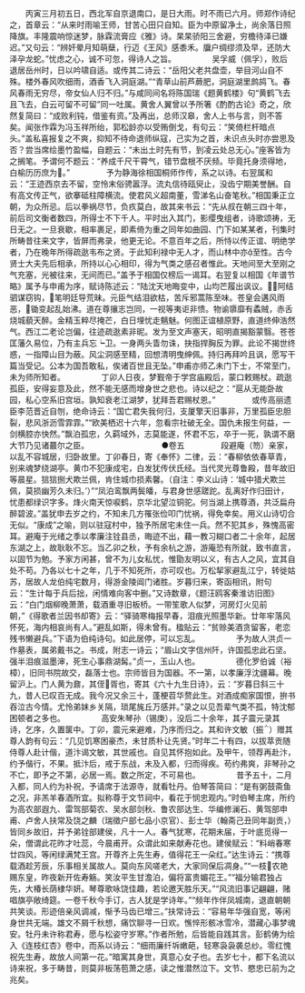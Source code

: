 <!-- { "loadSidebar": true } -->
　　丙寅三月初五日，西北军自京退南口，是日大雨。时不雨已六月。师郑作诗纪之，首章云：“从来时雨喻王师，甘苦心田只自知。臣为中原留净土，尚余落日照降旗。丰隆震响惊迷梦，脉霖流膏应《雅》诗。杲杲骄阳三舍避，穷檐待泽已嫌迟。”又句云：“辨奸晕月知萌蘖，行迈《王风》感黍禾。牖户绸缪须及早，还防大泽孕龙蛇。”忧虑之心，诚不可忽，得诗人之旨。
　　
　　吴孚威（佩孚），败后退居岳州时，日以吟啸自适。或传其二诗云：“岳阳父老共盘壶，举目河山自不殊。楼外春风吹细雨，酒香飞入洞庭湖。”“青草山前芦蕨肥，洞庭湖里鹧鸪飞。春风春雨无穷尽，帝女仙人归不归。”与咸同间名将陈国瑞《题黄鹤楼》句“黄鹤飞去且飞去，白云可留不可留”同一吐属。黄舍人翼曾以予所箸《酌酌古论》奇之，欣然复简曰：“成败利钝，借鉴有资。”及再出，总师汉皋，舍人上书与言，则不答矣。闻张作霖为冯玉祥所绐，郭松龄亦以受贿倒戈，有句云：“笑倚栏杆暗点头。”盖私喜报复之不爽，抑知不待命退师纵寇，己实为之首，未识点头时亦尝思及否？尝当席绘墨竹盈幅，自题云：“未出土时先有节，到凌云处总无心。”座客皆为之搁笔。予谓何不题云：“养成千尺干霄气，错节盘根不厌频。毕竟托身须得地，白榆历历庶为。”
　　
　　予为静海徐相国桐师作传，系之以诗。右翌属和云：“王迹西京去不留，空怜末俗骋嚣浮。流丸信待瓯臾止，没齿宁期美誉酬。自有高文传正气，欲搴砥柱障横流。使君风义超南董，雪涕名山奋笔秋。”相国秉正立朝，为众所忌。后以拳祸尽节，负疚莫白，故其来书云：“先从叔在朝三四十年，前后司文衡者数四，所得士不下千人。平时出入其门，影缨曳组者，诗歌颂祷，无日无之。一旦衰歇，相率裹足，即素倚为重之同年如曲园、门下如某某者，刊集时所畴昔往来文字，皆屏而弗录，他更无论。不意百年之后，所恃以传正谊、明绝学者，乃在晚年所得疏逖韦布之贤。于此知利禄中无人才，而山林中亦至性。古今贤士大夫先后相承，所持以心心相印，得为气类之感召者惟此。天地间至大至刚之气充塞，光被往来，无间而已。”盖予于相国仅榜后一谒耳。右翌复以相国《年谱节略》属予与申甫为序，赋诗陈述云：“陆沈天地晦变中，山均芒履出讽议。阿结驷谋窃钩，笔明廷导荒昧。元臣气结泪欲枯，苦斥邪蒿陈至味。苍皇会遘风雨恶，锄变起乱始沸。道在尊攘志岂同，一视等夷讵非愦。物谕隳靡有蟊贼，赤舌烧城藐天醉。金精玉粹尽掩芒，白日埋忧走魑魅。何图正谊植原野，直道终伸浩然气。西江二老论岂偏，往迹疏逖素非昵。发为至文声塞天，昭明直揭豁蒙翳。苍苍匡藩久易位，乃有主兵忘┕卫。一身两头眚勿诛，抉指捍胸反为罪。此论不揭世终惑，一指障山目为蔽。风尘洞感至精，回想清明曳绅佩。持归再拜吟且讽，愿写干篇当受记。公本为国吾敢私，俟诸百世且无坠。”申甫亦师乙未门下士，不常至门，未为师所知者。
　　
　　丁卯人日夜，梦觐帝于学宫庙殿后，蒙口敕赐杖。疏逖孤臣，安得妄意及此，然不能无感而增身世之悲也。诗以纪之：“扈从无能卧故园，私心空系旧宫垣。孰知衰老江湖梦，犹拜吾君赐杖恩。”
　　
　　或传高丽遗臣李范晋近自刎，绝命诗云：“国亡君失我何归，支厦擎天旧事非，万里孤臣忠胆裂，悲风浙沥雪霏霏。”“欧美栖迟十六年，忽看宗社破无全。国仇未报生何益，一剑横腔亦快然。”飘泊孤忠，久羁域外，志莫能遂，怀君不忘，卒于一死，孰谓不磨大节乃见诸蕞尔之臣。
　　
　　
　　
　　●卷五
　　
　　段避庵（笏）亲家，以乱不容城居，归卧故里。丁卯春日，寄《奉怀》二律，云：“春柳依依春草青，别来魂梦绕湖亭。黄巾不犯康成宅，白发犹传伏氏经。当代灵光尊鲁殿，昔年故旧等晨星。狺狺捌犬欺兰佩，肯住城巾损素馨。（自注：李义山诗：‘城中猎犬欺兰佩，莫损幽芳久未归。’）”“凤泊鸾飘两鬓皤，与君身世感蹉跎。乱离好作归田计，忧患都绿识字多。烽火南天惊唳鹤，京华北望泣铜驼。何当湖上携尊酒，共泛扁舟醉碧波。”盖犹申去岁之约，不知未几方罹张俭叩门忧祸，得免幸矣。用义山诗切合无似。“康成”之喻，则以驻寇村中，独予所居宅未住一兵。然不犯其乡，殊愧高密耳。避庵于光绪之季以孝廉注铨县丞，晦迹不出，藉一教习糊口者二十余年，起居东湖之上，故耿耿不忘。当乙卯之秋，予有余杭之游，游庵恐有所就，致书直言，以固节为勉。予家方闲甚，曾不为儿女私忧，惟勖友明以义，有古人之风，宜其自处不苟。乃各以七十之年，几于不知死所，亦可叹也。万松挈家避乱江宁，转徙姑苏，居故人龙伯纯宅数月，得游金陵阊门诸胜。岁暮归来，寄函相讯，附句云：“生计每于兵后拙，闲情难向客中删。”又诗数章，《题汪鸥客秦淮访旧图》云：“白门烟柳晚萧萧，载酒重寻旧板桥。一带笙歌人似梦，河房灯火见前朝，”《得歌者兰因书却寄》云：“驿骑寒梅报早春，泪痕光照墨华新。廿年牢落风怀死，海内相哀尚有人。”避乱如斯，得未曾有。楹贴云：“贫赊美酒贪留客，老恋残书懒避兵。”下语为伯纯诗句。如此居停，可以忘乱。
　　
　　予为故人洪贞一作墓表，属弟戴书之。书成，附志一诗云；“眉山文字信州阡，许国孤忠此石坚。强半泪痕滋墨渖，死生心事鼎湖髯。”贞一，玉山人也。
　　
　　德化罗伯诚（裕樟），旧同书院故交，磊落士也。宗师皆目为国器。不一第，以孝廉浮沈疆幕。晚留沪上。门人黄为鼐，其侄胥也，寄其《六十九生日诗》，云：“岁暮日斜三十九，昔人已叹百无成。我今况又余三十，蓬梗苕华赘此生。对酒成痴家国恨，拚书吞泣古今情。尤怜弟妹乡关隔，琐尾旄丘万感并。”录之以见吾辈气类不孤，特沈郁困顿者之多也。
　　
　　高安朱琴孙（锡庚），没后二十余年，其子震元录其诗，乞序，久置箧中。丁卯，震元来避难，乃序而归之。其和许文敏（振）赠其尊人韵有句云：“几见饥寒困豪杰，未甘质朴让先贤。”时年二十有四，以拔萃贡随侍尊人赴计偕，道汴谒文敏，其世戚也。自见其怀抱如此。及甲午，领荐再赴汴，约予偕行，不果。抵汴后，戒于东战，未及入都，归而得疾。苟约弗爽，非琴孙之不亡，即予之不第，必居一焉。数之所定，不可易也。
　　
　　昔予五十，二月入都，同人约为补祝，予请席于法源寺，就看牡丹。伯琴答简曰：“是有粥鼓斋鱼之况，非羔羊春酒所宜。拟称尊于文节祠中，看花于悯忠观内。”时伯琴主席，所约为高农部遐九、雷驾部菊农、吴水部剑秋、鲁农部达生、华编修澜石、黄驾部申甫、卢舍人扶常及饶之麟（瑞徵户部七品小京官）、彭士华（翰斋己丑同年副贡，）皆同乡故旧，并予弟铨部建侯，凡十一人。春气犹寒，花期未届，于叶底觅得一朵，僧谓此花昨才吐蕊，今晨甫开。众谓此如来献寿花也。建侯赋云：“料峭春寒廿四风，等闲绿满梵王宫。开尊齐上先生寿，值得花王一朵红。”达生诗云：“携尊载酒趁芳辰，乐事相关属故人。莫向东风嗟老大，大家同保后凋身。”“一枝农艳赐东皇，昨夜新开佐寿觞。笑汝平生甘澹泊，偏将富贵媚花王。”“福分输君独占先，大椿长荫棣华妍。琴尊歌咏饶佳趣，若论邀天胜乐天。”“风流旧事记翩翩，赌唱旗亭敞绮筵。一卷千秋今手订，古人犹是学诗年。”“频年作伴凤城南，退直朝朝共笑谈。形迹倍亲风调减，惭予马齿已增三。”扶常诗云：“容易年华强自宽，等闲身世共无端。雄文不屑千秋想，痛饮聊寻一日欢。憔悴形骸冰雪冷，潜藏心事梦魂安。牡丹未许称君寿，愿与松姿守岁寒。”作者所勉，后皆能自践其言。彭鹤俦为绘入《连枝红杏》卷中，而系以诗云：“细雨廉纤坼嫩葩，轻寒袅袅袭总纱。零红愧祝先生寿，故放人间第一花。”暗寓其身世，真意心女子也。去岁七十，都下名流以诗来祝，多于畴昔，则莫非板荡苞萧之感，读之惟潜然泣下。文节、愍忠已前为之兆矣。
　　
